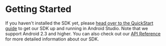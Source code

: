 # Getting Started

If you haven't installed the SDK yet, please [head over to the QuickStart guide](https://github.com/Rooftoptek/Rooftop-SDK-Android/blob/master/README.md) to get our SDK up and running in Android Studio. Note that we support Android 2.3 and higher. You can also check out our [API Reference](/Rooftop-SDK-Android/api/) for more detailed information about our SDK.
